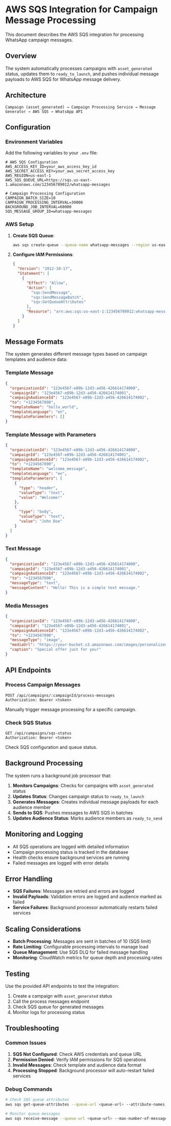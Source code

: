# AWS SQS Integration for Campaign Message Processing

This document describes the AWS SQS integration for processing WhatsApp campaign messages.

## Overview

The system automatically processes campaigns with `asset_generated` status, updates them to `ready_to_launch`, and pushes individual message payloads to AWS SQS for WhatsApp message delivery.

## Architecture

```
Campaign (asset_generated) → Campaign Processing Service → Message Generator → AWS SQS → WhatsApp API
```

## Configuration

### Environment Variables

Add the following variables to your `.env` file:

```env
# AWS SQS Configuration
AWS_ACCESS_KEY_ID=your_aws_access_key_id
AWS_SECRET_ACCESS_KEY=your_aws_secret_access_key
AWS_REGION=us-east-1
AWS_SQS_QUEUE_URL=https://sqs.us-east-1.amazonaws.com/123456789012/whatsapp-messages

# Campaign Processing Configuration
CAMPAIGN_BATCH_SIZE=10
CAMPAIGN_PROCESSING_INTERVAL=30000
BACKGROUND_JOB_INTERVAL=60000
SQS_MESSAGE_GROUP_ID=whatsapp-messages
```

### AWS Setup

1. **Create SQS Queue**:
   ```bash
   aws sqs create-queue --queue-name whatsapp-messages --region us-east-1
   ```

2. **Configure IAM Permissions**:
   ```json
   {
     "Version": "2012-10-17",
     "Statement": [
       {
         "Effect": "Allow",
         "Action": [
           "sqs:SendMessage",
           "sqs:SendMessageBatch",
           "sqs:GetQueueAttributes"
         ],
         "Resource": "arn:aws:sqs:us-east-1:123456789012:whatsapp-messages"
       }
     ]
   }
   ```

## Message Formats

The system generates different message types based on campaign templates and audience data:

### Template Message
```json
{
  "organizationId": "123e4567-e89b-12d3-a456-426614174000",
  "campaignId": "123e4567-e89b-12d3-a456-426614174001",
  "campaignAudienceId": "123e4567-e89b-12d3-a456-426614174002",
  "to": "+1234567890",
  "templateName": "hello_world",
  "templateLanguage": "en",
  "templateParameters": []
}
```

### Template Message with Parameters
```json
{
  "organizationId": "123e4567-e89b-12d3-a456-426614174000",
  "campaignId": "123e4567-e89b-12d3-a456-426614174001",
  "campaignAudienceId": "123e4567-e89b-12d3-a456-426614174002",
  "to": "+1234567890",
  "templateName": "welcome_message",
  "templateLanguage": "en",
  "templateParameters": [
    {
      "type": "header",
      "valueType": "text",
      "value": "Welcome!"
    },
    {
      "type": "body",
      "valueType": "text",
      "value": "John Doe"
    }
  ]
}
```

### Text Message
```json
{
  "organizationId": "123e4567-e89b-12d3-a456-426614174000",
  "campaignId": "123e4567-e89b-12d3-a456-426614174001",
  "campaignAudienceId": "123e4567-e89b-12d3-a456-426614174002",
  "to": "+1234567890",
  "messageType": "text",
  "messageContent": "Hello! This is a simple text message."
}
```

### Media Messages
```json
{
  "organizationId": "123e4567-e89b-12d3-a456-426614174000",
  "campaignId": "123e4567-e89b-12d3-a456-426614174001",
  "campaignAudienceId": "123e4567-e89b-12d3-a456-426614174002",
  "to": "+1234567890",
  "messageType": "image",
  "mediaUrl": "https://your-bucket.s3.amazonaws.com/images/personalized-offer.jpg",
  "caption": "Special offer just for you!"
}
```

## API Endpoints

### Process Campaign Messages
```http
POST /api/campaigns/:campaignId/process-messages
Authorization: Bearer <token>
```

Manually trigger message processing for a specific campaign.

### Check SQS Status
```http
GET /api/campaigns/sqs-status
Authorization: Bearer <token>
```

Check SQS configuration and queue status.

## Background Processing

The system runs a background job processor that:

1. **Monitors Campaigns**: Checks for campaigns with `asset_generated` status
2. **Updates Status**: Changes campaign status to `ready_to_launch`
3. **Generates Messages**: Creates individual message payloads for each audience member
4. **Sends to SQS**: Pushes messages to AWS SQS in batches
5. **Updates Audience Status**: Marks audience members as `ready_to_send`

## Monitoring and Logging

- All SQS operations are logged with detailed information
- Campaign processing status is tracked in the database
- Health checks ensure background services are running
- Failed messages are logged with error details

## Error Handling

- **SQS Failures**: Messages are retried and errors are logged
- **Invalid Payloads**: Validation errors are logged and audience marked as failed
- **Service Failures**: Background processor automatically restarts failed services

## Scaling Considerations

- **Batch Processing**: Messages are sent in batches of 10 (SQS limit)
- **Rate Limiting**: Configurable processing intervals to manage load
- **Queue Management**: Use SQS DLQ for failed message handling
- **Monitoring**: CloudWatch metrics for queue depth and processing rates

## Testing

Use the provided API endpoints to test the integration:

1. Create a campaign with `asset_generated` status
2. Call the process messages endpoint
3. Check SQS queue for generated messages
4. Monitor logs for processing status

## Troubleshooting

### Common Issues

1. **SQS Not Configured**: Check AWS credentials and queue URL
2. **Permission Denied**: Verify IAM permissions for SQS operations
3. **Invalid Messages**: Check template and audience data format
4. **Processing Stopped**: Background processor will auto-restart failed services

### Debug Commands

```bash
# Check SQS queue attributes
aws sqs get-queue-attributes --queue-url <queue-url> --attribute-names All

# Monitor queue messages
aws sqs receive-message --queue-url <queue-url> --max-number-of-messages 10
```
